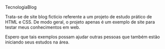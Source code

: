 TecnologiaBlog

Trata-se de site blog ficticio referente a um projeto de estudo prático de HTML e CSS. De modo geral, o projeto apenas é um exemplo de site para testar meus conhecimentos em web.

Espero que tais exemplos possam ajudar outras pessoas que também estão iniciando seus estudos na área.
